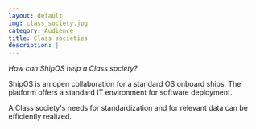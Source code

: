 ```yaml
---
layout: default
img: class_society.jpg
category: Audience
title: Class societies
description: |
---
```

*How can ShipOS help a Class society?*

ShipOS is an open collaboration for a standard OS onboard ships. The platform offers a standard IT environment for software deployment.

A Class society's needs for standardization and for relevant data can be efficiently realized.
